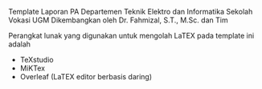 Template Laporan PA
Departemen Teknik Elektro dan Informatika
Sekolah Vokasi UGM
Dikembangkan oleh Dr. Fahmizal, S.T., M.Sc. dan Tim

Perangkat lunak yang digunakan untuk mengolah LaTEX pada template ini adalah
- TeXstudio
- MiKTex
- Overleaf (LaTEX editor berbasis daring)
